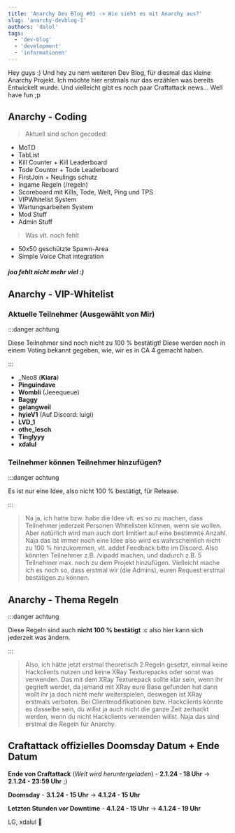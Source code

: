 ```yaml
---
title: 'Anarchy Dev Blog #01 -> Wie sieht es mit Anarchy aus?'
slug: 'anarchy-devblog-1'
authors: 'dalol'
tags:
  - 'dev-blog'
  - 'development'
  - 'informationen'
---
```


Hey guys :) Und hey zu nem weiteren Dev Blog, für diesmal das kleine Anarchy Projekt. Ich möchte hier erstmals nur das erzählen was bereits Entwickelt wurde. Und vielleicht gibt es noch paar Craftattack news... Well have fun ;p


## Anarchy - Coding

> Aktuell sind schon gecoded:

- MoTD
- TabList
- Kill Counter + Kill Leaderboard
- Tode Counter + Tode Leaderboard
- FirstJoin + Neulings schutz
- Ingame Regeln (/regeln)
- Scoreboard mit Kills, Tode, Welt, Ping und TPS
- VIPWhitelist System
- Wartungsarbeiten System
- Mod Stuff
- Admin Stuff

> Was vlt. noch fehlt

- 50x50 geschützte Spawn-Area
- Simple Voice Chat integration

##### joa fehlt nicht mehr viel :)


## Anarchy - VIP-Whitelist


### Aktuelle Teilnehmer (Ausgewählt von Mir)

:::danger achtung

Diese Teilnehmer sind noch nicht zu 100 % bestätigt! Diese werden noch in einem Voting bekannt gegeben, wie, wir es in CA 4 gemacht haben. 

:::

- _Neo8 (**Kiara**)
- **Pinguindave**
- **Wombli** (Jeeequeue)
- **Baggy**
- **gelangweil**
- **hyieV1** (Auf Discord: luigi)
- **LVD_1**
- **othe_lesch**
- **Tinglyyy**
- **xdalul**


### Teilnehmer können Teilnehmer hinzufügen?

:::danger achtung

Es ist nur eine Idee, also nicht 100 % bestätigt, für Release.

:::


> Na ja, ich hatte bzw. habe die Idee vlt. es so zu machen, dass Teilnehmer jederzeit Personen Whitelisten können, wenn sie wollen. Aber natürlich wird man auch dort limitiert auf eine bestimmte Anzahl. Naja das ist immer noch eine Idee also wird es wahrscheinlich nicht zu 100 % hinzukommen, vlt. addet Feedback bitte im Discord. Also könnten Teilnehmer z.B. /vipadd <Spieler> machen, und dadurch z.B. 5 Teilnehmer max. noch zu dem Projekt hinzufügen. Vielleicht mache ich es noch so, dass erstmal wir (die Admins), euren Request erstmal bestätigen zu können.


## Anarchy - Thema Regeln

:::danger achtung

Diese Regeln sind auch **nicht 100 % bestätigt** :c also hier kann sich jederzeit was ändern.

:::


> Also, ich hätte jetzt erstmal theoretisch 2 Regeln gesetzt, einmal keine Hackclients nutzen und keine XRay Texturepacks oder sonst was verwenden. Das mit dem XRay Texturepack sollte klar sein, wenn ihr gegrieft werdet, da jemand mit XRay eure Base gefunden hat dann wollt ihr ja doch nicht mehr weiterspielen, deswegen ist XRay erstmals verboten. Bei Clientmodifikationen bzw. Hackclients könnte es dasselbe sein, du willst ja auch nicht die ganze Zeit zerhackt werden, wenn du nicht Hackclients verwenden willst. Naja das sind erstmal die Regeln für Anarchy.



## Craftattack offizielles Doomsday Datum + Ende Datum


**Ende von Craftattack** (*Welt wird heruntergeladen*) - **2.1.24 - 18 Uhr** → **2.1.24 - 23:59 Uhr** ;)

**Doomsday** - **3.1.24 - 15 Uhr** → **4.1.24 - 15 Uhr**

**Letzten Stunden vor Downtime** - **4.1.24 - 15 Uhr** → **4.1.24 - 19 Uhr**



LG,
xdalul 💛

